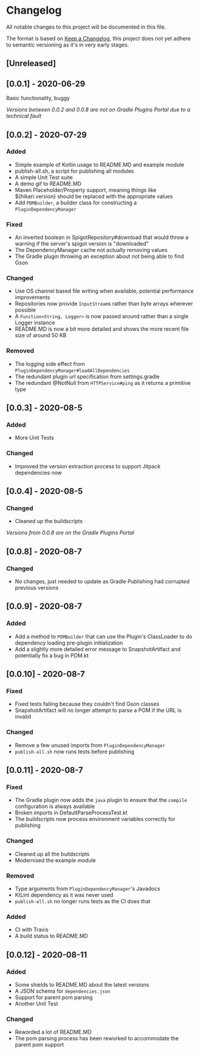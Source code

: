 # Changelog
All notable changes to this project will be documented in this file.

The format is based on [Keep a Changelog](https://keepachangelog.com/en/1.0.0/),
this project does not yet adhere to semantic versioning as it's in very early stages. 


## [Unreleased]

## [0.0.1] - 2020-06-29
Basic functionality, buggy

*Versions between 0.0.2 and 0.0.8 are not on Gradle Plugins Portal due to a technical fault*
## [0.0.2] - 2020-07-29
### Added
- Simple example of Kotlin usage to README.MD and example module
- publish-all.sh, a script for publishing all modules
- A simple Unit Test suite
- A demo gif to README.MD
- Maven Placeholder/Property support, meaning things like ${hikari.version} should be replaced with the appropriate values
- Add `PDMBuilder`, a builder class for constructing a `PluginDependencyManager`
### Fixed
- An inverted boolean in SpigotRepository#download that would throw a warning if the server's spigot version is "downloaded"
- The DependencyManager cache not actually removing values
- The Gradle plugin throwing an exception about not being able to find Gson
### Changed
- Use OS channel based file writing when available, potential performance improvements
- Repositories now provide `InputStream`s rather than byte arrays wherever possible
- A `Function<String, Logger>` is now passed around rather than a single Logger instance
- README.MD is now a bit more detailed and shows the more recent file size of around 50 KB
### Removed
 - The logging side effect from `PluginDependencyManager#loadAllDependencies`
 - The redundant plugin url specification from settings.gradle
 - The redundant @NotNull from `HTTPService#ping` as it returns a primitive type
 
 ## [0.0.3] - 2020-08-5
 ### Added
 - More Unit Tests
 ### Changed
 - Improved the version extraction process to support Jitpack dependencies now
 
## [0.0.4] - 2020-08-5
### Changed
  - Cleaned up the buildscripts

*Versions from 0.0.8 are on the Gradle Plugins Portal*
## [0.0.8] - 2020-08-7
### Changed
  - No changes, just needed to update as Gradle Publishing had corrupted previous versions

## [0.0.9] - 2020-08-7
### Added
  - Add a method to `PDMBuilder` that can use the Plugin's ClassLoader to do dependency loading pre-plugin initialization
  - Add a slightly more detailed error message to SnapshotArtifact and potentially fix a bug in PDM.kt
  

## [0.0.10] - 2020-08-7
### Fixed
  - Fixed tests failing because they couldn't find Gson classes
  - SnapshotArtifact will no longer attempt to parse a POM if the URL is invalid
### Changed
  - Remove a few unused imports from `PluginDependencyManager`
  - `publish-all.sh` now runs tests before publishing
  
## [0.0.11] - 2020-08-7
### Fixed
 - The Gradle plugin now adds the `java` plugin to ensure that the `compile` configuration is always available
 - Broken imports in DefaultParseProcessTest.kt
 - The buildscripts now process environment variables correctly for publishing
### Changed
 - Cleaned up all the buildscripts
 - Modernised the example module
### Removed
 - Type arguments from `PluginDependencyManager`'s Javadocs
 - KtLint dependency as it was never used
 - `publish-all.sh` no longer runs tests as the CI does that
### Added
 - CI with Travis
 - A build status to README.MD

## [0.0.12] - 2020-08-11
### Added
 - Some shields to README.MD about the latest versions
 - A JSON schema for `dependencies.json`
 - Support for parent pom parsing
 - Another Unit Test
### Changed
 - Reworded a lot of README.MD
 - The pom parsing process has been reworked to accommodate the parent pom support
 
